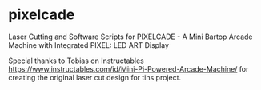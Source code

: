 # pixelcade
Laser Cutting and Software Scripts for PIXELCADE - A Mini Bartop Arcade Machine with Integrated PIXEL: LED ART Display

Special thanks to Tobias on Instructables https://www.instructables.com/id/Mini-Pi-Powered-Arcade-Machine/ for creating the original laser cut design for tihs project.
